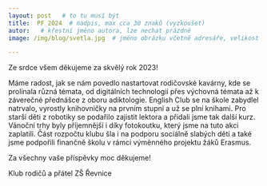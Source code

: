 ```yaml
---
layout: post   # to tu musí být
title:  PF 2024  # nadpis, max cca 30 znaků (vyzkoušet)
autor:   # křestní jméno autora, lze nechat prázdné
image: /img/blog/svetla.jpg  # jméno obrázku včetně adresáře, velikost 900x600

---
```

Ze srdce všem děkujeme za skvělý rok 2023!

<!--vice-->

Máme radost, jak se nám povedlo nastartovat rodičovské kavárny, kde se prolínala různá témata, od digitálních technologií přes výchovná témata až k záverečné
přednášce z oboru adiktologie. English Club se na škole zabydlel natrvalo, vyrostly knihovničky na prvním stupni a už se plní knihami. Pro starší děti z robotiky se podařilo
zajistit lektora a přidali jsme tak další kurz. Vánoční trhy byly příjemnější i díky fotokoutku, který jsme na tuto akci zaplatili. Část rozpočtu klubu šla i na podporu
sociálně slabých dětí a také jsme podpořili finančně školu v rámci výměnného projektu žáků Erasmus. 

Za všechny vaše příspěvky moc děkujeme!

Klub rodičů a přátel ZŠ Řevnice

<!--quote-->
